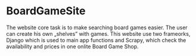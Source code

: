 # BoardGameSite

The website core task is to make searching board games easier. 
The user can create his own „shelves” with games. 
This website use two frameorks, Django which is used to main app functions and Scrapy, which check the availability and prices in one onlite Board Game Shop.
